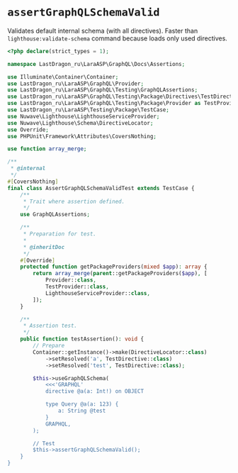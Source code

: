 # `assertGraphQLSchemaValid`

Validates default internal schema (with all directives). Faster than `lighthouse:validate-schema` command because loads only used directives.

[include:example]: ./AssertGraphQLSchemaValidTest.php
[//]: # (start: 1ea7c7a03ef9aacec28855402c5dc9a0417ce9d201dcdd26ad946d25f7dd56f0)
[//]: # (warning: Generated automatically. Do not edit.)

```php
<?php declare(strict_types = 1);

namespace LastDragon_ru\LaraASP\GraphQL\Docs\Assertions;

use Illuminate\Container\Container;
use LastDragon_ru\LaraASP\GraphQL\Provider;
use LastDragon_ru\LaraASP\GraphQL\Testing\GraphQLAssertions;
use LastDragon_ru\LaraASP\GraphQL\Testing\Package\Directives\TestDirective;
use LastDragon_ru\LaraASP\GraphQL\Testing\Package\Provider as TestProvider;
use LastDragon_ru\LaraASP\Testing\Package\TestCase;
use Nuwave\Lighthouse\LighthouseServiceProvider;
use Nuwave\Lighthouse\Schema\DirectiveLocator;
use Override;
use PHPUnit\Framework\Attributes\CoversNothing;

use function array_merge;

/**
 * @internal
 */
#[CoversNothing]
final class AssertGraphQLSchemaValidTest extends TestCase {
    /**
     * Trait where assertion defined.
     */
    use GraphQLAssertions;

    /**
     * Preparation for test.
     *
     * @inheritDoc
     */
    #[Override]
    protected function getPackageProviders(mixed $app): array {
        return array_merge(parent::getPackageProviders($app), [
            Provider::class,
            TestProvider::class,
            LighthouseServiceProvider::class,
        ]);
    }

    /**
     * Assertion test.
     */
    public function testAssertion(): void {
        // Prepare
        Container::getInstance()->make(DirectiveLocator::class)
            ->setResolved('a', TestDirective::class)
            ->setResolved('test', TestDirective::class);

        $this->useGraphQLSchema(
            <<<'GRAPHQL'
            directive @a(a: Int!) on OBJECT

            type Query @a(a: 123) {
                a: String @test
            }
            GRAPHQL,
        );

        // Test
        $this->assertGraphQLSchemaValid();
    }
}
```

[//]: # (end: 1ea7c7a03ef9aacec28855402c5dc9a0417ce9d201dcdd26ad946d25f7dd56f0)
